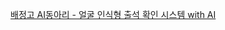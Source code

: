 [배정고  AI동아리  - 얼굴 인식형 출석 확인 시스템 with AI](https://glydokid.github.io//%EB%B3%B4%EB%93%AC%EC%9E%87-%EB%B4%89%EC%82%AC%EB%8F%99%EC%95%84%EB%A6%AC/)
